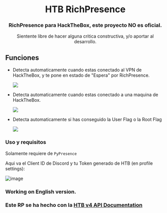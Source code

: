 <h1 align="center">HTB RichPresence</h1>
<h3 align="center">RichPresence para HackTheBox, este proyecto NO es oficial.</h3>
<p align="center">Sientente libre de hacer alguna critica constructiva, y/o aportar al desarrollo.</p>

## Funciones

- Detecta automaticamente cuando estas conectado al VPN de HackTheBox, y te pone en estado de "Espera" por RichPresence.
  
  ![](https://i.imgur.com/lkAXh34.png)
  
- Detecta automaticamente cuando estas conectado a una maquina de HackTheBox.
  
  ![](https://i.imgur.com/Wvn9x3m.png)
  
- Detecta automaticamente si has conseguido la User Flag o la Root Flag
  
  ![](https://i.imgur.com/yJrS94P.png)

### Uso y requisitos

Solamente requiere de `PyPresence`

Aqui va el Client ID de Discord y tu Token generado de HTB (en profile settings):

![image](https://github.com/Pirrandi/htb-presence/assets/39172875/0ee75f6f-c7fb-416e-9766-4e0266453bea)


### Working on English version.
### Este RP se ha hecho con la [HTB v4 API Documentation](https://github.com/Propolisa/htb-api-docs)
